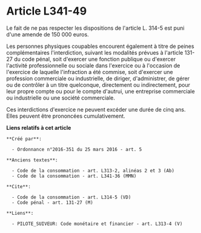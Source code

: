 # Article L341-49

Le fait de ne pas respecter les dispositions de l'article L. 314-5 est puni d'une amende de 150 000 euros. 

Les personnes physiques coupables encourent également à titre de peines complémentaires l'interdiction, suivant les modalités
prévues à l'article 131-27 du code pénal, soit d'exercer une fonction publique ou d'exercer l'activité professionnelle ou
sociale dans l'exercice ou à l'occasion de l'exercice de laquelle l'infraction a été commise, soit d'exercer une profession
commerciale ou industrielle, de diriger, d'administrer, de gérer ou de contrôler à un titre quelconque, directement ou
indirectement, pour leur propre compte ou pour le compte d'autrui, une entreprise commerciale ou industrielle ou une société
commerciale. 

Ces interdictions d'exercice ne peuvent excéder une durée de cinq ans. Elles peuvent être prononcées cumulativement.

**Liens relatifs à cet article**

	**Créé par**:

	  - Ordonnance n°2016-351 du 25 mars 2016 - art. 5

	**Anciens textes**:

	  - Code de la consommation - art. L313-2, alinéas 2 et 3 (Ab)
	  - Code de la consommation - art. L341-36 (MMN)

	**Cite**:

	  - Code de la consommation - art. L314-5 (VD)
	  - Code pénal - art. 131-27 (M)

	**Liens**:

	  - PILOTE_SUIVEUR: Code monétaire et financier - art. L313-4 (V)

